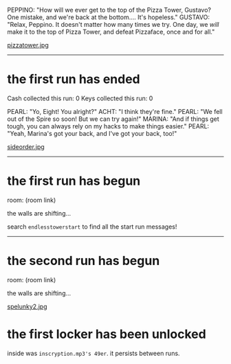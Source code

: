 PEPPINO: "How will we ever get to the top of the Pizza Tower, Gustavo? One mistake, and we're back at the bottom.... It's hopeless."
GUSTAVO: "Relax, Peppino. It doesn't matter how many times we try. One day, we *will* make it to the top of Pizza Tower, and defeat Pizzaface, once and for all."

[pizzatower.jpg](images/pizzatower.jpg)

---

# the first run has ended

Cash collected this run: 0
Keys collected this run: 0

PEARL: "Yo, Eight! You alright?"
ACHT: "I think they're fine."
PEARL: "We fell out of the Spire so soon! But we can try again!"
MARINA: "And if things get tough, you can always rely on my hacks to make things easier."
PEARL: "Yeah, Marina's got your back, and I've got your back, too!"

[sideorder.jpg](images/sideorder.jpg)

---

# the first run has begun

room: (room link)

the walls are shifting...

search `endlesstowerstart` to find all the start run messages!

---

# the second run has begun

room: (room link)

the walls are shifting...

[spelunky2.jpg](images/spelunky2.jpg)

# the first locker has been unlocked

inside was `inscryption.mp3's 49er`.
it persists between runs.